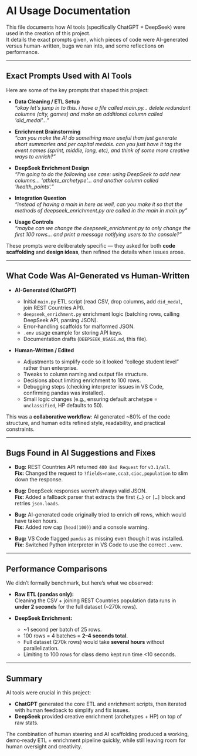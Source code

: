 # AI Usage Documentation

This file documents how AI tools (specifically ChatGPT + DeepSeek) were used in the creation of this project.  
It details the exact prompts given, which pieces of code were AI-generated versus human-written, bugs we ran into, and some reflections on performance.

---

## Exact Prompts Used with AI Tools

Here are some of the key prompts that shaped this project:

- **Data Cleaning / ETL Setup**  
  *“okay let's jump in to this. i have a file called main.py… delete redundant columns (city, games) and make an additional column called 'did_medal'…”*

- **Enrichment Brainstorming**  
  *“can you make the AI do something more useful than just generate short summaries and per capital medals. can you just have it tag the event names (sprint, middle, long, etc), and think of some more creative ways to enrich?”*

- **DeepSeek Enrichment Design**  
  *“I'm going to do the following use case: using DeepSeek to add new columns… 'athlete_archetype'… and another column called 'health_points'.”*

- **Integration Question**  
  *“instead of having a main in here as well, can you make it so that the methods of deepseek_enrichment.py are called in the main in main.py”*

- **Usage Controls**  
  *“maybe can we change the deepseek_enrichment.py to only change the first 100 rows… and print a message notifying users to the console?”*

These prompts were deliberately specific — they asked for both **code scaffolding** and **design ideas**, then refined the details when issues arose.

---

## What Code Was AI-Generated vs Human-Written

- **AI-Generated (ChatGPT)**  
  - Initial `main.py` ETL script (read CSV, drop columns, add `did_medal`, join REST Countries API).  
  - `deepseek_enrichment.py` enrichment logic (batching rows, calling DeepSeek API, parsing JSON).  
  - Error-handling scaffolds for malformed JSON.  
  - `.env` usage example for storing API keys.  
  - Documentation drafts (`DEEPSEEK_USAGE.md`, this file).

- **Human-Written / Edited**  
  - Adjustments to simplify code so it looked “college student level” rather than enterprise.  
  - Tweaks to column naming and output file structure.  
  - Decisions about limiting enrichment to 100 rows.  
  - Debugging steps (checking interpreter issues in VS Code, confirming pandas was installed).  
  - Small logic changes (e.g., ensuring default archetype = `unclassified`, HP defaults to 50).

This was a **collaborative workflow**: AI generated ~80% of the code structure, and human edits refined style, readability, and practical constraints.

---

## Bugs Found in AI Suggestions and Fixes

- **Bug:** REST Countries API returned `400 Bad Request` for `v3.1/all`.  
  **Fix:** Changed the request to `?fields=name,cca3,cioc,population` to slim down the response.

- **Bug:** DeepSeek responses weren’t always valid JSON.  
  **Fix:** Added a fallback parser that extracts the first `{…}` or `[…]` block and retries `json.loads`.

- **Bug:** AI-generated code originally tried to enrich *all* rows, which would have taken hours.  
  **Fix:** Added row cap (`head(100)`) and a console warning.

- **Bug:** VS Code flagged `pandas` as missing even though it was installed.  
  **Fix:** Switched Python interpreter in VS Code to use the correct `.venv`.

---

## Performance Comparisons

We didn’t formally benchmark, but here’s what we observed:

- **Raw ETL (pandas only):**  
  Cleaning the CSV + joining REST Countries population data runs in **under 2 seconds** for the full dataset (~270k rows).

- **DeepSeek Enrichment:**  
  - ~1 second per batch of 25 rows.  
  - 100 rows = 4 batches = **2–4 seconds total**.  
  - Full dataset (270k rows) would take **several hours** without parallelization.  
  - Limiting to 100 rows for class demo kept run time <10 seconds.

---

## Summary

AI tools were crucial in this project:  
- **ChatGPT** generated the core ETL and enrichment scripts, then iterated with human feedback to simplify and fix issues.  
- **DeepSeek** provided creative enrichment (archetypes + HP) on top of raw stats.  

The combination of human steering and AI scaffolding produced a working, demo-ready ETL + enrichment pipeline quickly, while still leaving room for human oversight and creativity.
